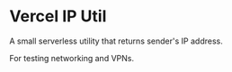 # Vercel IP Util

A small serverless utility that returns sender's IP address.

For testing networking and VPNs.
